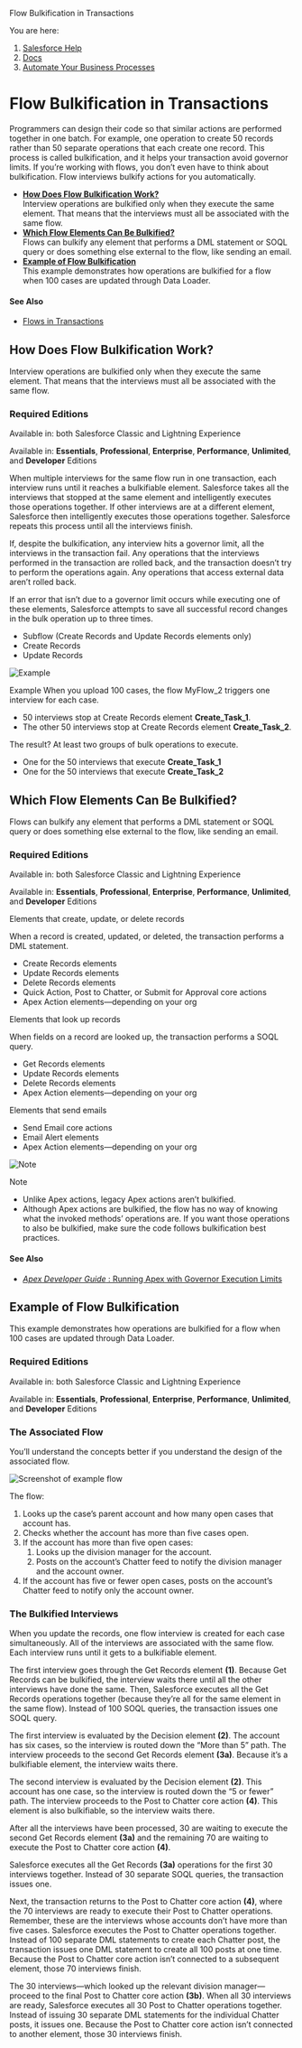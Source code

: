 Flow Bulkification in Transactions[](/s?language=en_US)

You are here:

1.  [Salesforce Help](/s/?language=en_US)
2.  [Docs](/s/products?language=en_US)
3.  [Automate Your Business Processes](/s/articleView?id=sf.extend_click_process.htm&language=en_US&type=5)

[](/s?language=en_US)Flow Bulkification in Transactions
=======================================================

Programmers can design their code so that similar actions are performed together in one batch. For example, one operation to create 50 records rather than 50 separate operations that each create one record. This process is called bulkification, and it helps your transaction avoid governor limits. If you’re working with flows, you don’t even have to think about bulkification. Flow interviews bulkify actions for you automatically.

*   **[How Does Flow Bulkification Work?](/s/articleView?id=sf.flow_concepts_bulkification.htm&language=en_US&type=5#flow_concepts_bulkification_how)**  
    Interview operations are bulkified only when they execute the same element. That means that the interviews must all be associated with the same flow.
*   **[Which Flow Elements Can Be Bulkified?](/s/articleView?id=sf.flow_concepts_bulkification.htm&language=en_US&type=5#flow_concepts_bulkification_elements)**  
    Flows can bulkify any element that performs a DML statement or SOQL query or does something else external to the flow, like sending an email.
*   **[Example of Flow Bulkification](/s/articleView?id=sf.flow_concepts_bulkification.htm&language=en_US&type=5#flow_concepts_bulkification_example)**  
    This example demonstrates how operations are bulkified for a flow when 100 cases are updated through Data Loader.

#### See Also

*   [Flows in Transactions](/s/articleView?id=sf.flow_concepts_transaction.htm&language=en_US&type=5#flow_concepts_transaction "Each flow interview runs in the context of a transaction. A transaction represents a set of operations that are executed as a single unit. For example, a transaction can execute Apex triggers and escalation rules in addition to a flow interview. If one interview in a transaction fails, all the interviews in the transaction are rolled back, as well as anything else the transaction did. The transaction doesn’t retry any of the operations—including the flow interview.")

[](/s?language=en_US)

[](/s?language=en_US)How Does Flow Bulkification Work?
------------------------------------------------------

Interview operations are bulkified only when they execute the same element. That means that the interviews must all be associated with the same flow.

### Required Editions

Available in: both Salesforce Classic and Lightning Experience

Available in: [](/s?language=en_US)**Essentials**, **Professional**, **Enterprise**, **Performance**, **Unlimited**, and **Developer** Editions

When multiple interviews for the same flow run in one transaction, each interview runs until it reaches a bulkifiable element. Salesforce takes all the interviews that stopped at the same element and intelligently executes those operations together. If other interviews are at a different element, Salesforce then intelligently executes those operations together. Salesforce repeats this process until all the interviews finish.

If, despite the bulkification, any interview hits a governor limit, all the interviews in the transaction fail. Any operations that the interviews performed in the transaction are rolled back, and the transaction doesn’t try to perform the operations again. Any operations that access external data aren’t rolled back.

If an error that isn’t due to a governor limit occurs while executing one of these elements, Salesforce attempts to save all successful record changes in the bulk operation up to three times.

*   Subflow (Create Records and Update Records elements only)
*   Create Records
*   Update Records

![Example](https://resources.help.salesforce.com/images/f3158d3e702ac9d8ee278341a1328246.png)

Example When you upload 100 cases, the flow MyFlow\_2 triggers one interview for each case.

*   50 interviews stop at Create Records element **Create\_Task\_1**.
*   The other 50 interviews stop at Create Records element **Create\_Task\_2**.

The result? At least two groups of bulk operations to execute.

*   One for the 50 interviews that execute **Create\_Task\_1**
*   One for the 50 interviews that execute **Create\_Task\_2**

[](/s?language=en_US)

[](/s?language=en_US)Which Flow Elements Can Be Bulkified?
----------------------------------------------------------

Flows can bulkify any element that performs a DML statement or SOQL query or does something else external to the flow, like sending an email.

### Required Editions

Available in: both Salesforce Classic and Lightning Experience

Available in: [](/s?language=en_US)**Essentials**, **Professional**, **Enterprise**, **Performance**, **Unlimited**, and **Developer** Editions

Elements that create, update, or delete records

When a record is created, updated, or deleted, the transaction performs a DML statement.

*   Create Records elements
*   Update Records elements
*   Delete Records elements
*   Quick Action, Post to Chatter, or Submit for Approval core actions
*   Apex Action elements—depending on your org

Elements that look up records

When fields on a record are looked up, the transaction performs a SOQL query.

*   Get Records elements
*   Update Records elements
*   Delete Records elements
*   Apex Action elements—depending on your org

Elements that send emails

*   Send Email core actions
*   Email Alert elements
*   Apex Action elements—depending on your org

![Note](https://resources.help.salesforce.com/images/9999d773bec62031a7926ed9be8b18f9.png)

Note

*   Unlike Apex actions, legacy Apex actions aren’t bulkified.
*   Although Apex actions are bulkified, the flow has no way of knowing what the invoked methods’ operations are. If you want those operations to also be bulkified, make sure the code follows bulkification best practices.

#### See Also

*   [_Apex Developer Guide_ : Running Apex with Governor Execution Limits](https://developer.salesforce.com/docs/atlas.en-us.242.0.apexcode.meta/apexcode/apex_limits_tips.htm "Apex Developer Guide : Running Apex with Governor
    Execution Limits - HTML (New Window)")

[](/s?language=en_US)

[](/s?language=en_US)Example of Flow Bulkification
--------------------------------------------------

This example demonstrates how operations are bulkified for a flow when 100 cases are updated through Data Loader.

### Required Editions

Available in: both Salesforce Classic and Lightning Experience

Available in: [](/s?language=en_US)**Essentials**, **Professional**, **Enterprise**, **Performance**, **Unlimited**, and **Developer** Editions

### The Associated Flow

You’ll understand the concepts better if you understand the design of the associated flow.

![Screenshot of example flow](https://resources.help.salesforce.com/images/f74e323f6e7b249539af47c173d873fa.png)

The flow:

1.  Looks up the case’s parent account and how many open cases that account has.
2.  Checks whether the account has more than five cases open.
3.  If the account has more than five open cases:
    1.  Looks up the division manager for the account.
    2.  Posts on the account’s Chatter feed to notify the division manager and the account owner.
4.  If the account has five or fewer open cases, posts on the account’s Chatter feed to notify only the account owner.

### The Bulkified Interviews

When you update the records, one flow interview is created for each case simultaneously. All of the interviews are associated with the same flow. Each interview runs until it gets to a bulkifiable element.

The first interview goes through the Get Records element **(1)**. Because Get Records can be bulkified, the interview waits there until all the other interviews have done the same. Then, Salesforce executes all the Get Records operations together (because they’re all for the same element in the same flow). Instead of 100 SOQL queries, the transaction issues one SOQL query.

The first interview is evaluated by the Decision element **(2)**. The account has six cases, so the interview is routed down the “More than 5” path. The interview proceeds to the second Get Records element **(3a)**. Because it’s a bulkifiable element, the interview waits there.

The second interview is evaluated by the Decision element **(2)**. This account has one case, so the interview is routed down the “5 or fewer” path. The interview proceeds to the Post to Chatter core action **(4)**. This element is also bulkifiable, so the interview waits there.

After all the interviews have been processed, 30 are waiting to execute the second Get Records element **(3a)** and the remaining 70 are waiting to execute the Post to Chatter core action **(4)**.

Salesforce executes all the Get Records **(3a)** operations for the first 30 interviews together. Instead of 30 separate SOQL queries, the transaction issues one.

Next, the transaction returns to the Post to Chatter core action **(4)**, where the 70 interviews are ready to execute their Post to Chatter operations. Remember, these are the interviews whose accounts don’t have more than five cases. Salesforce executes the Post to Chatter operations together. Instead of 100 separate DML statements to create each Chatter post, the transaction issues one DML statement to create all 100 posts at one time. Because the Post to Chatter core action isn’t connected to a subsequent element, those 70 interviews finish.

The 30 interviews—which looked up the relevant division manager—proceed to the final Post to Chatter core action **(3b)**. When all 30 interviews are ready, Salesforce executes all 30 Post to Chatter operations together. Instead of issuing 30 separate DML statements for the individual Chatter posts, it issues one. Because the Post to Chatter core action isn’t connected to another element, those 30 interviews finish.